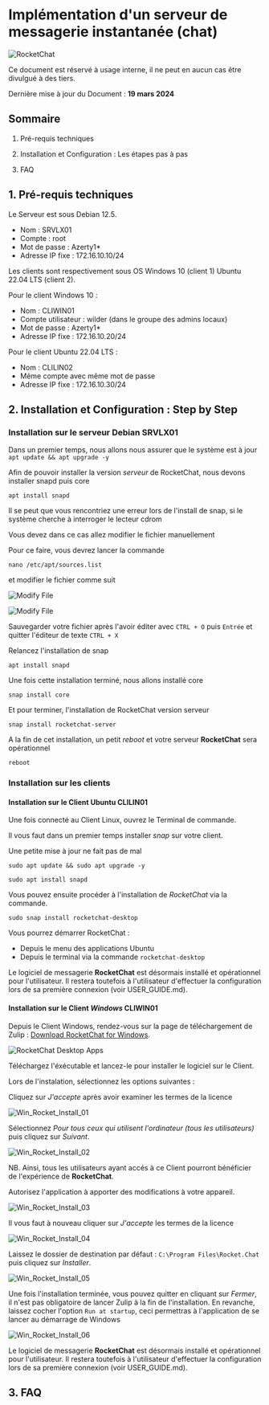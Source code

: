 # Implémentation d'un serveur de messagerie instantanée (chat)

![RocketChat](attachments/rocketchat_original.png)

Ce document est réservé à usage interne, il ne peut en aucun cas être divulgué à des tiers.

Dernière mise à jour du Document : **19 mars 2024**

## **Sommaire**

1. Pré-requis techniques

2. Installation et Configuration : Les étapes pas à pas

3. FAQ

## **1. Pré-requis techniques**

Le Serveur est sous Debian 12.5.
- Nom : SRVLX01
- Compte : root
- Mot de passe : Azerty1*
- Adresse IP fixe : 172.16.10.10/24

Les clients sont respectivement sous OS Windows 10 (client 1) Ubuntu 22.04 LTS (client 2).

Pour le client Windows 10 : 
- Nom : CLIWIN01
- Compte utilisateur : wilder (dans le groupe des admins locaux)
- Mot de passe : Azerty1*
- Adresse IP fixe : 172.16.10.20/24

Pour le client Ubuntu 22.04 LTS :
- Nom :  CLILIN02
- Même compte avec même mot de passe
- Adresse IP fixe : 172.16.10.30/24

## **2. Installation et Configuration : Step by Step**

### **Installation sur le serveur Debian SRVLX01**

Dans un premier temps, nous allons nous assurer que le système est à jour `apt update && apt upgrade -y`

Afin de pouvoir installer la version _serveur_ de RocketChat, nous devons installer snapd puis core

`apt install snapd`

Il se peut que vous rencontriez une erreur lors de l'install de snap, si le système cherche à interroger le lecteur cdrom

Vous devez dans ce cas allez modifier le fichier manuellement

Pour ce faire, vous devrez lancer la commande

`nano /etc/apt/sources.list`

et modifier le fichier comme suit

![Modify File](attachments/Debian_Modify_01.jpg)

![Modify File](attachments/Debian_Modify_02.jpg)

Sauvegarder votre fichier après l'avoir éditer avec `CTRL + O` puis `Entrée` et quitter l'éditeur de texte `CTRL + X`

Relancez l'installation de snap

`apt install snapd`

Une fois cette installation terminé, nous allons installé core

`snap install core`

Et pour terminer, l'installation de RocketChat version serveur

`snap install rocketchat-server`

A la fin de cet installation, un petit _reboot_ et votre serveur **RocketChat** sera opérationnel

`reboot`

### **Installation sur les clients**

#### **Installation sur le Client Ubuntu CLILIN01**

Une fois connecté au Client Linux, ouvrez le Terminal de commande.

Il vous faut dans un premier temps installer _snap_ sur votre client.

Une petite mise à jour ne fait pas de mal

`sudo apt update && sudo apt upgrade -y`

`sudo apt install snapd`

Vous pouvez ensuite procéder à l'installation de _RocketChat_ via la commande.

`sudo snap install rocketchat-desktop`

Vous pourrez démarrer RocketChat :
* Depuis le menu des applications Ubuntu
* Depuis le terminal via la commande `rocketchat-desktop`

Le logiciel de messagerie **RocketChat** est désormais installé et opérationnel pour l'utilisateur. Il restera toutefois à l'utilisateur d'effectuer la configuration lors de sa première connexion (voir USER_GUIDE.md).

#### **Installation sur le Client _Windows_ CLIWIN01**

Depuis le Client Windows, rendez-vous sur la page de téléchargement de Zulip : [Download RocketChat for Windows](https://www.rocket.chat/download-apps).

![RocketChat Desktop Apps](attachments/RocketChat_Download.jpg)

Téléchargez l'éxécutable et lancez-le pour installer le logiciel sur le Client.

Lors de l'instalation, sélectionnez les options suivantes :

Cliquez sur _J'accepte_ après avoir examiner les termes de la licence

![Win_Rocket_Install_01](attachments/Win_Rocket_Install_01.jpg)

Sélectionnez _Pour tous ceux qui utilisent l'ordinateur (tous les utilisateurs)_ puis cliquez sur _Suivant_.

![Win_Rocket_Install_02](attachments/Win_Rocket_Install_02.jpg)

NB. Ainsi, tous les utilisateurs ayant accés à ce Client pourront bénéficier de l'expérience de **RocketChat**.

Autorisez l'application à apporter des modifications à votre appareil.

![Win_Rocket_Install_03](attachments/Win_Rocket_Install_03.jpg)

Il vous faut à nouveau cliquer sur _J'accepte_ les termes de la licence

![Win_Rocket_Install_04](attachments/Win_Rocket_Install_04.jpg)

Laissez le dossier de destination par défaut : `C:\Program Files\Rocket.Chat` puis cliquez sur _Installer_.

![Win_Rocket_Install_05](attachments/Win_Rocket_Install_05.jpg)

Une fois l'installation terminée, vous pouvez quitter en cliquant sur _Fermer_, il n'est pas obligatoire de lancer Zulip à la fin de l'installation.
En revanche, laissez cocher l'option `Run at startup`, ceci permettras à l'application de se lancer au démarrage de Windows

![Win_Rocket_Install_06](attachments/Win_Rocket_Install_06.jpg)

Le logiciel de messagerie **RocketChat** est désormais installé et opérationnel pour l'utilisateur. Il restera toutefois à l'utilisateur d'effectuer la configuration lors de sa première connexion (voir USER_GUIDE.md).

## **3. FAQ**
